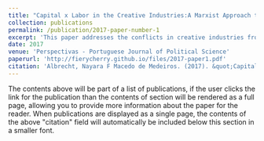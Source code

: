 ```yaml
---
title: "Capital x Labor in the Creative Industries:A Marxist Approach to Copyright and Related Rights"
collection: publications
permalink: /publication/2017-paper-number-1
excerpt: 'This paper addresses the conflicts in creative industries from a Marxist perspective.'
date: 2017
venue: 'Perspectivas - Portuguese Journal of Political Science'
paperurl: 'http://fierycherry.github.io/files/2017-paper1.pdf'
citation: 'Albrecht, Nayara F Macedo de Medeiros. (2017). &quot;Capital x Labor in the Creative Industries:A Marxist Approach to Copyright and Related Rights. 1.&quot; <i>Journal 1</i>. 1(1).'
---
```


The contents above will be part of a list of publications, if the user clicks the link for the publication than the contents of section will be rendered as a full page, allowing you to provide more information about the paper for the reader. When publications are displayed as a single page, the contents of the above "citation" field will automatically be included below this section in a smaller font.
